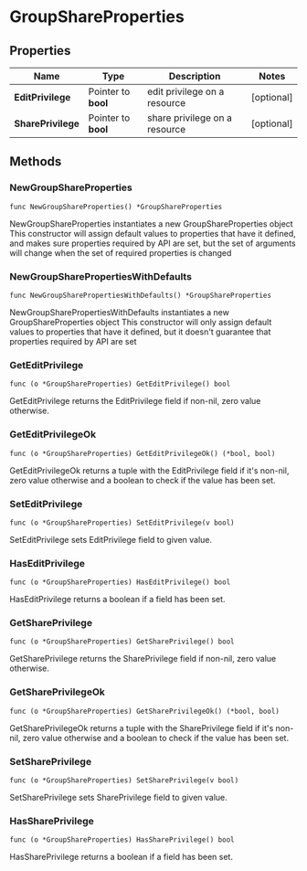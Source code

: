 # GroupShareProperties

## Properties

|Name | Type | Description | Notes|
|------------ | ------------- | ------------- | -------------|
|**EditPrivilege** | Pointer to **bool** | edit privilege on a resource | [optional] |
|**SharePrivilege** | Pointer to **bool** | share privilege on a resource | [optional] |

## Methods

### NewGroupShareProperties

`func NewGroupShareProperties() *GroupShareProperties`

NewGroupShareProperties instantiates a new GroupShareProperties object
This constructor will assign default values to properties that have it defined,
and makes sure properties required by API are set, but the set of arguments
will change when the set of required properties is changed

### NewGroupSharePropertiesWithDefaults

`func NewGroupSharePropertiesWithDefaults() *GroupShareProperties`

NewGroupSharePropertiesWithDefaults instantiates a new GroupShareProperties object
This constructor will only assign default values to properties that have it defined,
but it doesn't guarantee that properties required by API are set

### GetEditPrivilege

`func (o *GroupShareProperties) GetEditPrivilege() bool`

GetEditPrivilege returns the EditPrivilege field if non-nil, zero value otherwise.

### GetEditPrivilegeOk

`func (o *GroupShareProperties) GetEditPrivilegeOk() (*bool, bool)`

GetEditPrivilegeOk returns a tuple with the EditPrivilege field if it's non-nil, zero value otherwise
and a boolean to check if the value has been set.

### SetEditPrivilege

`func (o *GroupShareProperties) SetEditPrivilege(v bool)`

SetEditPrivilege sets EditPrivilege field to given value.

### HasEditPrivilege

`func (o *GroupShareProperties) HasEditPrivilege() bool`

HasEditPrivilege returns a boolean if a field has been set.

### GetSharePrivilege

`func (o *GroupShareProperties) GetSharePrivilege() bool`

GetSharePrivilege returns the SharePrivilege field if non-nil, zero value otherwise.

### GetSharePrivilegeOk

`func (o *GroupShareProperties) GetSharePrivilegeOk() (*bool, bool)`

GetSharePrivilegeOk returns a tuple with the SharePrivilege field if it's non-nil, zero value otherwise
and a boolean to check if the value has been set.

### SetSharePrivilege

`func (o *GroupShareProperties) SetSharePrivilege(v bool)`

SetSharePrivilege sets SharePrivilege field to given value.

### HasSharePrivilege

`func (o *GroupShareProperties) HasSharePrivilege() bool`

HasSharePrivilege returns a boolean if a field has been set.


